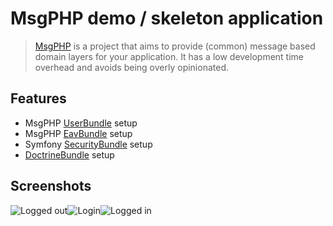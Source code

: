 # MsgPHP demo / skeleton application

> [MsgPHP](https://msgphp.github.io/) is a project that aims to provide (common) message based domain layers for your application. It has a low development time overhead and avoids being overly opinionated.

## Features

- MsgPHP [UserBundle](https://github.com/msgphp/user-bundle) setup
- MsgPHP [EavBundle](https://github.com/msgphp/eav-bundle) setup
- Symfony [SecurityBundle](https://github.com/symfony/security-bundle) setup
- [DoctrineBundle](https://github.com/doctrine/DoctrineBundle) setup

## Screenshots

![Logged out](https://user-images.githubusercontent.com/1047696/35063583-d2803fa2-fbc7-11e7-911f-a08c4df19787.png)![Login](https://user-images.githubusercontent.com/1047696/35063613-e7d41a4a-fbc7-11e7-9ef4-db3449274ce7.png)![Logged in](https://user-images.githubusercontent.com/1047696/35063632-f3da3c66-fbc7-11e7-9704-600884218eac.png)
